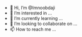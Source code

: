 - 👋 Hi, I’m @Imnoobdaji
- 👀 I’m interested in ...
- 🌱 I’m currently learning ...
- 💞️ I’m looking to collaborate on ...
- 📫 How to reach me ...

<!---
Imnoobdaji/Imnoobdaji is a ✨ special ✨ repository because its `README.md` (this file) appears on your GitHub profile.
You can click the Preview link to take a look at your changes.
--->
